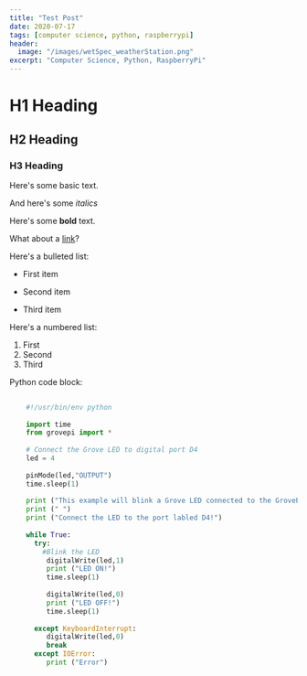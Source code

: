 ```yaml
---
title: "Test Post"
date: 2020-07-17
tags: [computer science, python, raspberrypi]
header:
  image: "/images/wetSpec_weatherStation.png"
excerpt: "Computer Science, Python, RaspberryPi"
---
```


# H1 Heading

## H2 Heading

### H3 Heading

Here's some basic text.

And here's some *italics*

Here's some **bold** text.

What about a [link](https://github.com/jack-whipple)?

Here's a bulleted list:
* First item
+ Second item
- Third item

Here's a numbered list:
1. First
2. Second
3. Third

Python code block:
```python
    
    #!/usr/bin/env python
    
    import time
    from grovepi import *
    
    # Connect the Grove LED to digital port D4
    led = 4
    
    pinMode(led,"OUTPUT")
    time.sleep(1)
    
    print ("This example will blink a Grove LED connected to the GrovePi+ on the port D4")
    print (" ")
    print ("Connect the LED to the port labled D4!")
    
    while True:
      try:
        #Blink the LED
         digitalWrite(led,1)
         print ("LED ON!")
         time.sleep(1)
         
         digitalWrite(led,0)
         print ("LED OFF!")
         time.sleep(1)
         
      except KeyboardInterrupt:
         digitalWrite(led,0)
         break
      except IOError:
         print ("Error")

```
